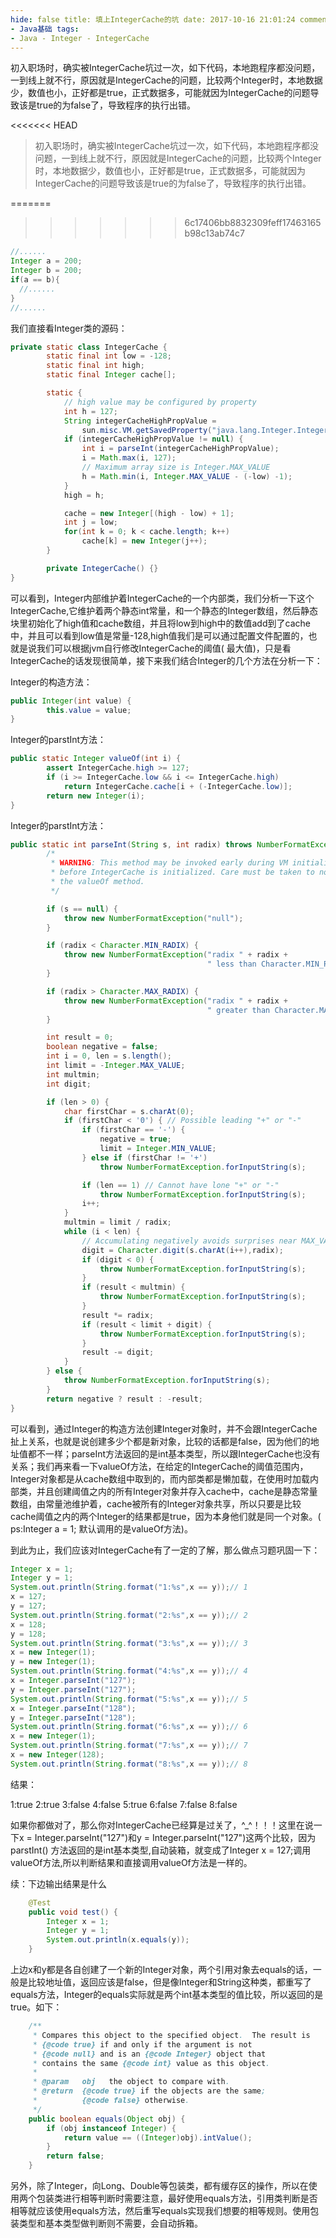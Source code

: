 ```yaml
---
hide: false title: 填上IntegerCache的坑 date: 2017-10-16 21:01:24 comments: true toc: true categories:
- Java基础 tags:
- Java - Integer - IntegerCache
---
```

初入职场时，确实被IntegerCache坑过一次，如下代码，本地跑程序都没问题，一到线上就不行，原因就是IntegerCache的问题，比较两个Integer时，本地数据少，数值也小，正好都是true，正式数据多，可能就因为IntegerCache的问题导致该是true的为false了，导致程序的执行出错。
<!--more-->

<<<<<<< HEAD
> 初入职场时，确实被IntegerCache坑过一次，如下代码，本地跑程序都没问题，一到线上就不行，原因就是IntegerCache的问题，比较两个Integer时，本地数据少，数值也小，正好都是true，正式数据多，可能就因为IntegerCache的问题导致该是true的为false了，导致程序的执行出错。

=======
>>>>>>> 6c17406bb8832309feff17463165b98c13ab74c7
  ```java
//......
Integer a = 200;
Integer b = 200;
if(a == b){
    //......
}
//......
  ```

我们直接看Integer类的源码：

```java
private static class IntegerCache {
        static final int low = -128;
        static final int high;
        static final Integer cache[];

        static {
            // high value may be configured by property
            int h = 127;
            String integerCacheHighPropValue =
                sun.misc.VM.getSavedProperty("java.lang.Integer.IntegerCache.high");
            if (integerCacheHighPropValue != null) {
                int i = parseInt(integerCacheHighPropValue);
                i = Math.max(i, 127);
                // Maximum array size is Integer.MAX_VALUE
                h = Math.min(i, Integer.MAX_VALUE - (-low) -1);
            }
            high = h;

            cache = new Integer[(high - low) + 1];
            int j = low;
            for(int k = 0; k < cache.length; k++)
                cache[k] = new Integer(j++);
        }

        private IntegerCache() {}
}
```

可以看到，Integer内部维护着IntegerCache的一个内部类，我们分析一下这个IntegerCache,它维护着两个静态int常量，和一个静态的Integer数组，然后静态块里初始化了high值和cache数组，并且将low到high中的数值add到了cache中，并且可以看到low值是常量-128,high值我们是可以通过配置文件配置的，也就是说我们可以根据jvm自行修改IntegerCache的阈值(
最大值)，只是看IntegerCache的话发现很简单，接下来我们结合Integer的几个方法在分析一下：

Integer的构造方法：

```java
public Integer(int value) {
        this.value = value;
}
```

Integer的parstInt方法：

```java
public static Integer valueOf(int i) {
        assert IntegerCache.high >= 127;
        if (i >= IntegerCache.low && i <= IntegerCache.high)
            return IntegerCache.cache[i + (-IntegerCache.low)];
        return new Integer(i);
}
```

Integer的parstInt方法：

```java
public static int parseInt(String s, int radix) throws NumberFormatException {
        /*
         * WARNING: This method may be invoked early during VM initialization
         * before IntegerCache is initialized. Care must be taken to not use
         * the valueOf method.
         */

        if (s == null) {
            throw new NumberFormatException("null");
        }

        if (radix < Character.MIN_RADIX) {
            throw new NumberFormatException("radix " + radix +
                                            " less than Character.MIN_RADIX");
        }

        if (radix > Character.MAX_RADIX) {
            throw new NumberFormatException("radix " + radix +
                                            " greater than Character.MAX_RADIX");
        }

        int result = 0;
        boolean negative = false;
        int i = 0, len = s.length();
        int limit = -Integer.MAX_VALUE;
        int multmin;
        int digit;

        if (len > 0) {
            char firstChar = s.charAt(0);
            if (firstChar < '0') { // Possible leading "+" or "-"
                if (firstChar == '-') {
                    negative = true;
                    limit = Integer.MIN_VALUE;
                } else if (firstChar != '+')
                    throw NumberFormatException.forInputString(s);

                if (len == 1) // Cannot have lone "+" or "-"
                    throw NumberFormatException.forInputString(s);
                i++;
            }
            multmin = limit / radix;
            while (i < len) {
                // Accumulating negatively avoids surprises near MAX_VALUE
                digit = Character.digit(s.charAt(i++),radix);
                if (digit < 0) {
                    throw NumberFormatException.forInputString(s);
                }
                if (result < multmin) {
                    throw NumberFormatException.forInputString(s);
                }
                result *= radix;
                if (result < limit + digit) {
                    throw NumberFormatException.forInputString(s);
                }
                result -= digit;
            }
        } else {
            throw NumberFormatException.forInputString(s);
        }
        return negative ? result : -result;
}
```

可以看到，通过Integer的构造方法创建Integer对象时，并不会跟IntegerCache扯上关系，也就是说创建多少个都是新对象，比较的话都是false，因为他们的地址值都不一样；parseInt方法返回的是int基本类型，所以跟IntegerCache也没有关系；我们再来看一下valueOf方法，在给定的IntegerCache的阈值范围内，Integer对象都是从cache数组中取到的，而内部类都是懒加载，在使用时加载内部类，并且创建阈值之内的所有Integer对象并存入cache中，cache是静态常量数组，由常量池维护着，cache被所有的Integer对象共享，所以只要是比较cache阈值之内的两个Integer的结果都是true，因为本身他们就是同一个对象。(
ps:Integer a = 1; 默认调用的是valueOf方法)。

到此为止，我们应该对IntegerCache有了一定的了解，那么做点习题巩固一下：

```java
Integer x = 1;
Integer y = 1;
System.out.println(String.format("1:%s",x == y));// 1
x = 127;
y = 127;
System.out.println(String.format("2:%s",x == y));// 2
x = 128;
y = 128;
System.out.println(String.format("3:%s",x == y));// 3
x = new Integer(1);
y = new Integer(1);
System.out.println(String.format("4:%s",x == y));// 4
x = Integer.parseInt("127");
y = Integer.parseInt("127");
System.out.println(String.format("5:%s",x == y));// 5
x = Integer.parseInt("128");
y = Integer.parseInt("128");
System.out.println(String.format("6:%s",x == y));// 6
x = new Integer(1);
System.out.println(String.format("7:%s",x == y));// 7
x = new Integer(128);
System.out.println(String.format("8:%s",x == y));// 8
```

结果：

1:true 2:true 3:false 4:false 5:true 6:false 7:false 8:false

如果你都做对了，那么你对IntegerCache已经算是过关了，^_^！！！这里在说一下x = Integer.parseInt("127")和y = Integer.parseInt("127")这两个比较，因为parstInt()
方法返回的是int基本类型,自动装箱，就变成了Integer x = 127;调用valueOf方法,所以判断结果和直接调用valueOf方法是一样的。

续：下边输出结果是什么

```java
    @Test
    public void test() {
        Integer x = 1;
        Integer y = 1;
        System.out.println(x.equals(y));
    }
```

上边x和y都是各自创建了一个新的Integer对象，两个引用对象去equals的话，一般是比较地址值，返回应该是false，但是像Integer和String这种类，都重写了equals方法，Integer的equals实际就是两个int基本类型的值比较，所以返回的是true。如下：

```java
    /**
     * Compares this object to the specified object.  The result is
     * {@code true} if and only if the argument is not
     * {@code null} and is an {@code Integer} object that
     * contains the same {@code int} value as this object.
     *
     * @param   obj   the object to compare with.
     * @return  {@code true} if the objects are the same;
     *          {@code false} otherwise.
     */
    public boolean equals(Object obj) {
        if (obj instanceof Integer) {
            return value == ((Integer)obj).intValue();
        }
        return false;
    }
```

另外，除了Integer，向Long、Double等包装类，都有缓存区的操作，所以在使用两个包装类进行相等判断时需要注意，最好使用equals方法，引用类判断是否相等就应该使用equals方法，然后重写equals实现我们想要的相等规则。使用包装类型和基本类型做判断则不需要，会自动拆箱。
